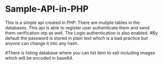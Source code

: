 # Sample-API-in-PHP
This is a simple api created in PHP. 
There are mutiple tables in the databases. 
This api is able to register user authenticate them and send them verification otp as well. 
The Login authentication is also enabled. 
#By default the password is stored in plain text which is a bad practice but anyone can change it into any hash. 

#There is listing database where you can list item to sell including images which will be encoded in base64. 
